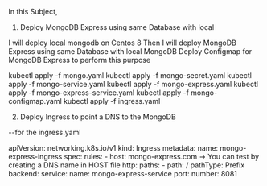 In this Subject, 

1. Deploy MongoDB Express using same Database with local

I will deploy local mongodb on Centos 8
Then I will deploy MongoDB Express using same Database with local MongoDB
Deploy Configmap for MongoDB Express to perform this purpose

kubectl apply -f mongo.yaml
kubectl apply -f mongo-secret.yaml
kubectl apply -f mongo-service.yaml
kubectl apply -f mongo-express.yaml
kubectl apply -f mongo-express-service.yaml
kubectl apply -f mongo-configmap.yaml
kubectl apply -f ingress.yaml

2. Deploy Ingress to point a DNS to the MongoDB

--for the ingress.yaml

apiVersion: networking.k8s.io/v1
kind: Ingress
metadata:
  name: mongo-express-ingress
spec:
  rules:
    - host: mongo-express.com -> You can test by creating a DNS name in HOST file
      http:
        paths:
          - path: /
            pathType: Prefix
            backend:
              service:
                name: mongo-express-service
                port:
                  number: 8081
